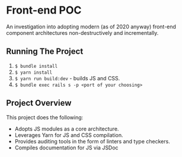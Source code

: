 # Front-end POC

An investigation into adopting modern (as of 2020 anyway) front-end component
architectures non-destructively and incrementally.

## Running The Project

1. `$ bundle install`
2. `$ yarn install`
3. `$ yarn run build:dev` - builds JS and CSS.
4. `$ bundle exec rails s -p <port of your choosing>`

## Project Overview

This project does the following:
- Adopts JS modules as a core architecture.
- Leverages Yarn for JS and CSS compilation.
- Provides auditing tools in the form of linters and type checkers.
- Compiles documentation for JS via JSDoc